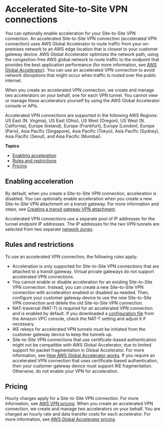 # Accelerated Site\-to\-Site VPN connections<a name="accelerated-vpn"></a>

You can optionally enable acceleration for your Site\-to\-Site VPN connection\. An accelerated Site\-to\-Site VPN connection \(accelerated VPN connection\) uses AWS Global Accelerator to route traffic from your on\-premises network to an AWS edge location that is closest to your customer gateway device\. AWS Global Accelerator optimizes the network path, using the congestion\-free AWS global network to route traffic to the endpoint that provides the best application performance \(for more information, see [AWS Global Accelerator](https://aws.amazon.com/global-accelerator/)\)\. You can use an accelerated VPN connection to avoid network disruptions that might occur when traffic is routed over the public internet\.

When you create an accelerated VPN connection, we create and manage two accelerators on your behalf, one for each VPN tunnel\. You cannot view or manage these accelerators yourself by using the AWS Global Accelerator console or APIs\.

Accelerated VPN connections are supported in the following AWS Regions: US East \(N\. Virginia\), US East \(Ohio\), US West \(Oregon\), US West \(N\. California\), Europe \(Ireland\), Europe \(Frankfurt\), Europe \(London\), Europe \(Paris\), Asia Pacific \(Singapore\), Asia Pacific \(Tokyo\), Asia Pacific \(Sydney\), Asia Pacific \(Seoul\), and Asia Pacific \(Mumbai\)\.

**Topics**
+ [Enabling acceleration](#accelerated-vpn-enabling)
+ [Rules and restrictions](#accelerated-vpn-rules)
+ [Pricing](#accelerated-vpn-pricing)

## Enabling acceleration<a name="accelerated-vpn-enabling"></a>

By default, when you create a Site\-to\-Site VPN connection, acceleration is disabled\. You can optionally enable acceleration when you create a new Site\-to\-Site VPN attachment on a transit gateway\. For more information and steps, see [Creating a transit gateway VPN attachment](create-tgw-vpn-attachment.md)\.

Accelerated VPN connections use a separate pool of IP addresses for the tunnel endpoint IP addresses\. The IP addresses for the two VPN tunnels are selected from two separate [network zones](https://docs.aws.amazon.com/global-accelerator/latest/dg/introduction-components.html)\.

## Rules and restrictions<a name="accelerated-vpn-rules"></a>

To use an accelerated VPN connection, the following rules apply:
+ Acceleration is only supported for Site\-to\-Site VPN connections that are attached to a transit gateway\. Virtual private gateways do not support accelerated VPN connections\.
+ You cannot enable or disable acceleration for an existing Site\-to\-Site VPN connection\. Instead, you can create a new Site\-to\-Site VPN connection with acceleration enabled or disabled as needed\. Then, configure your customer gateway device to use the new Site\-to\-Site VPN connection and delete the old Site\-to\-Site VPN connection\. 
+ NAT\-traversal \(NAT\-T\) is required for an accelerated VPN connection and is enabled by default\. If you downloaded a [configuration file](SetUpVPNConnections.md#vpn-download-config) from the Amazon VPC console, check the NAT\-T setting and adjust it if necessary\.
+ IKE rekeys for accelerated VPN tunnels must be initiated from the customer gateway device to keep the tunnels up\.
+ Site\-to\-Site VPN connections that use certificate\-based authentication might not be compatible with AWS Global Accelerator, due to limited support for packet fragmentation in Global Accelerator\. For more information, see [How AWS Global Accelerator works](https://docs.aws.amazon.com/global-accelerator/latest/dg/introduction-how-it-works.html)\. If you require an accelerated VPN connection that uses certificate\-based authentication, then your customer gateway device must support IKE fragmentation\. Otherwise, do not enable your VPN for acceleration\.

## Pricing<a name="accelerated-vpn-pricing"></a>

Hourly charges apply for a Site\-to\-Site VPN connection\. For more information, see [AWS VPN pricing](https://aws.amazon.com/vpn/pricing/)\. When you create an accelerated VPN connection, we create and manage two accelerators on your behalf\. You are charged an hourly rate and data transfer costs for each accelerator\. For more information, see [AWS Global Accelerator pricing](https://aws.amazon.com/global-accelerator/pricing/)\. 